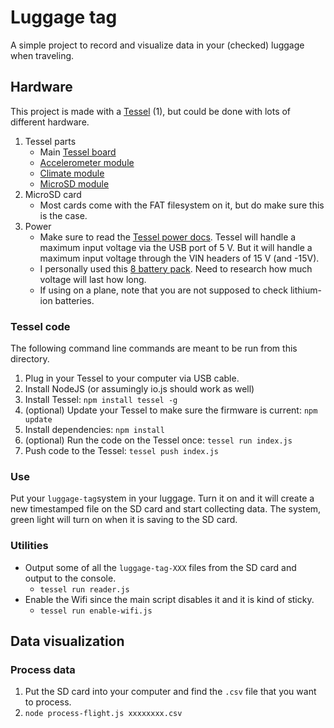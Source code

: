 # Luggage tag

A simple project to record and visualize data in your (checked) luggage when traveling.

## Hardware

This project is made with a [Tessel](https://tessel.io/) (1), but could be done with lots of different hardware.

1. Tessel parts
    * Main [Tessel board](https://shop.tessel.io/Base%20Boards/Tessel)
    * [Accelerometer module](https://shop.tessel.io/Modules/Accelerometer%20Module)
    * [Climate module](https://shop.tessel.io/Modules/Climate%20Module)
    * [MicroSD module](https://shop.tessel.io/Modules/MicroSD%20Module)
1. MicroSD card
    * Most cards come with the FAT filesystem on it, but do make sure this is the case.
1. Power
    * Make sure to read the [Tessel power docs](https://tessel.io/docs/power).  Tessel will handle a maximum input voltage via the USB port of 5 V.  But it will handle a maximum input voltage through the VIN headers of 15 V (and -15V).
    * I personally used this [8 battery pack](https://www.adafruit.com/products/875).  Need to research how much voltage will last how long.
    * If using on a plane, note that you are not supposed to check lithium-ion batteries.

### Tessel code

The following command line commands are meant to be run from this directory.

1. Plug in your Tessel to your computer via USB cable.
1. Install NodeJS (or assumingly io.js should work as well)
1. Install Tessel: `npm install tessel -g`
1. (optional) Update your Tessel to make sure the firmware is current: `npm update`
1. Install dependencies: `npm install`
1. (optional) Run the code on the Tessel once: `tessel run index.js`
1. Push code to the Tessel: `tessel push index.js`

### Use

Put your `luggage-tag`system in your luggage.  Turn it on and it will create a new timestamped file on the SD card and start collecting data.  The system, green light will turn on when it is saving to the SD card.

### Utilities

* Output some of all the `luggage-tag-XXX` files from the SD card and output to the console.
    * `tessel run reader.js`
* Enable the Wifi since the main script disables it and it is kind of sticky.
    * `tessel run enable-wifi.js`

## Data visualization

### Process data

1. Put the SD card into your computer and find the `.csv` file that you want to process.
1. `node process-flight.js xxxxxxxx.csv `
